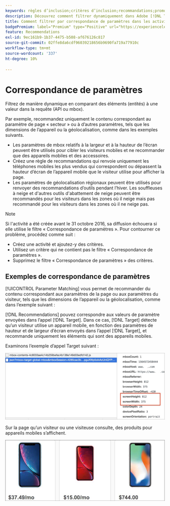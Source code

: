```yaml
---
keywords: règles d’inclusion;critères d’inclusion;recommandations;promotion;promotions;filtrage dynamique;dynamique;correspondance de paramètres
description: Découvrez comment filtrer dynamiquement dans Adobe [!DNL Target] Recommendations en comparant des éléments (entités) à une valeur dans la requête (API ou mbox).
title: Comment filtrer par correspondance de paramètres dans les activités Recommendations ?
badgePremium: label="Premium" type="Positive" url="https://experienceleague.adobe.com/docs/target/using/introduction/intro.html?lang=fr#premium newtab=true" tooltip="Voir ce qui est inclus dans Target Premium."
feature: Recommendations
exl-id: 9ec161b9-1b37-4475-b508-af676126c817
source-git-commit: 02ffe8da6cdf96039218656b9690fa719a77910c
workflow-type: tm+mt
source-wordcount: '337'
ht-degree: 10%

---
```


# Correspondance de paramètres

Filtrez de manière dynamique en comparant des éléments (entités) à une valeur dans la requête (API ou mbox).

Par exemple, recommandez uniquement le contenu correspondant au paramètre de page « secteur » ou à d’autres paramètres, tels que les dimensions de l’appareil ou la géolocalisation, comme dans les exemples suivants.

* Les paramètres de mbox relatifs à la largeur et à la hauteur de l’écran peuvent être utilisés pour cibler les visiteurs mobiles et ne recommander que des appareils mobiles et des accessoires.
* Créez une règle de recommandations qui renvoie uniquement les téléphones mobiles les plus vendus qui correspondent ou dépassent la hauteur d’écran de l’appareil mobile que le visiteur utilise pour afficher la page.
* Les paramètres de géolocalisation régionaux peuvent être utilisés pour renvoyer des recommandations d’outils pendant l’hiver. Les souffleuses à neige et d&#39;autres outils d&#39;abattement de neige peuvent être recommandés pour les visiteurs dans les zones où il neige mais pas recommandé pour les visiteurs dans les zones où il ne neige pas.

>[!NOTE]
>
>Si l&#39;activité a été créée avant le 31 octobre 2016, sa diffusion échouera si elle utilise le filtre « Correspondance de paramètres ». Pour contourner ce problème, procédez comme suit :
>
>* Créez une activité et ajoutez-y des critères.
>* Utilisez un critère qui ne contient pas le filtre « Correspondance de paramètres ».
>* Supprimez le filtre « Correspondance de paramètres » des critères.

## Exemples de correspondance de paramètres

[!UICONTROL Parameter Matching] vous permet de recommander du contenu correspondant aux paramètres de la page ou aux paramètres du visiteur, tels que les dimensions de l’appareil ou la géolocalisation, comme dans l’exemple suivant :

[!DNL Recommendations] pouvez correspondre aux valeurs de paramètre envoyées dans l’appel [!DNL Target]. Dans ce cas, [!DNL Target] détecte qu’un visiteur utilise un appareil mobile, en fonction des paramètres de hauteur et de largeur d’écran envoyés dans l’appel [!DNL Target], et recommande uniquement les éléments qui sont des appareils mobiles.

Examinons l’exemple d’appel Target suivant :

![Appel Target](/help/main/c-recommendations/c-algorithms/assets/example-target-call-2.png)

Sur la page qu’un visiteur ou une visiteuse consulte, des produits pour appareils mobiles s’affichent.

![Produits pour appareils mobiles](/help/main/c-recommendations/c-algorithms/assets/phones.png)
